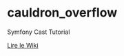 # cauldron_overflow
Symfony Cast Tutorial

[Lire le Wiki](https://github.com/TeSdY14/cauldron_overflow/wiki)
